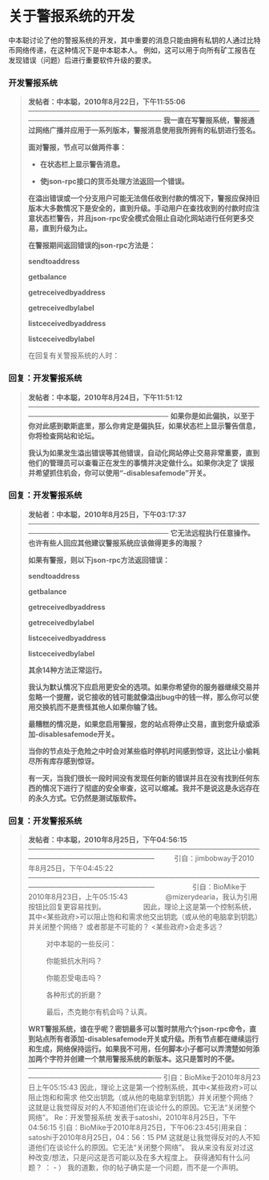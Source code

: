 # 关于警报系统的开发

中本聪讨论了他的警报系统的开发，其中重要的消息只能由拥有私钥的人通过比特币网络传递，在这种情况下是中本聪本人。
例如，这可以用于向所有矿工报告在发现错误（问题）后进行重要软件升级的要求。

### 开发警报系统

> **发帖者：中本聪，2010年8月22日，下午11:55:06**
> ————————————————————————————————————————————————————
> **我一直在写警报系统，警报通过网络广播并应用于一系列版本，警报消息使用我所拥有的私钥进行签名。**
>
> **面对警报，节点可以做两件事：**
>
> * **在状态栏上显示警告消息。**
>
> * **使json-rpc接口的货币处理方法返回一个错误。**
>
> **在溢出错误或一个分支用户可能无法信任收到付款的情况下，警报应保持旧版本大多数情况下是安全的，直到升级。手动用户在查找收到的付款时应注意状态栏警告，并且json-rpc安全模式会阻止自动化网站进行任何更多交易，直到升级为止。**
>
> **在警报期间返回错误的json-rpc方法是：**
>
> **sendtoaddress**
>
> **getbalance**
>
> **getreceivedbyaddress**
>
> **getreceivedbylabel** 
>
> **listceceivedbyaddress**
>
> **listceceivedbylabel**
>
> 在回复有关警报系统的人时：


### 回复：开发警报系统

> **发帖者：中本聪，2010年8月24日，下午11:51:12**
> —————————————————————————————————————————————————————
> **如果你是如此偏执，以至于你对此感到歇斯底里，那么你肯定是偏执狂，如果状态栏上显示警告信息，你将检查网站和论坛。**
>
> **我认为如果发生溢出错误等其他错误，自动化网站停止交易非常重要，直到他们的管理员可以查看正在发生的事情并决定做什么。如果你决定了
误报并希望抓住机会，你可以使用“-disablesafemode”开关。**

### 回复：开发警报系统

> **发帖者：中本聪，2010年8月25日，下午03:17:37**
> —————————————————————————————————————————————————————
> **它无法远程执行任意操作。也许有些人回应其他建议警报系统应该做得更多的海报？**
>
> **如果有警报，则以下json-rpc方法返回错误：**
>
> **sendtoaddress**
>
> **getbalance**
>
> **getreceivedbyaddress**
>
> **getreceivedbylabel**
>
> **listceceivedbyaddress**
>
> **listceceivedbylabel**
>
> **其余14种方法正常运行。**
>
> **我认为默认情况下应启用更安全的选项。如果你希望你的服务器继续交易并忽略一个提醒，说它接收的钱可能就像溢出bug中的钱一样，那么你可以使用交换机而不是责怪其他人如果你输了钱。**
>
> **最糟糕的情况是，如果您启用警报，您的站点将停止交易，直到您升级或添加-disablesafemode开关。**
>
> **当你的节点处于危险之中时会对某些临时停机时间感到惊讶，这比让小偷耗尽所有库存感到惊讶。**
>
> **有一天，当我们很长一段时间没有发现任何新的错误并且在没有找到任何东西的情况下进行了彻底的安全审查，这可以缩减。我并不是说这是永远存在的永久方式。它仍然是测试版软件。**

### 回复：开发警报系统

> **发帖者：中本聪，2010年8月25日，下午04:56:15**
> ———————————————————————————————————————————————————
> &emsp; &emsp; 引自：jimbobway于2010年8月25日，下午04:45:22
> ———————————————————————————————————————————————————
> &emsp; &emsp; &emsp; &emsp; 引自：BioMike于2010年8月23日，上午05:15:43
> &emsp; &emsp; &emsp; &emsp; @mizerydearia，我认为引用按钮比回复更容易找到。
> &emsp; &emsp; &emsp; &emsp; 因此，理论上这是第一个控制系统，其中<某些政府>可以阻止饱和和需求他交出钥匙（或从他的电脑拿到钥匙）并关闭整个网络？
或者那是不可能的？ <某些政府>会走多远？
>
> &emsp; &emsp; 对中本聪的一些反问：
>
> &emsp; &emsp; 你能抵抗水刑吗？
>
> &emsp; &emsp; 你能忍受电击吗？
>
> &emsp; &emsp; 各种形式的折磨？
>
> &emsp; &emsp; 最后，杰克鲍尔有机会吗？认真。
>
> **WRT警报系统，谁在乎呢？密钥最多可以暂时禁用六个json-rpc命令，直到站点所有者添加-disablesafemode开关或升级。所有节点都在继续运行和生成，网络保持运行。如果我不可用，任何脚本小子都可以弄清楚如何添加两个字符并创建一个禁用警报系统的新版本。这只是暂时的不便。**
> ————————————————————————————————————————————————————
引自：BioMike于2010年8月23日上午05:15:43
因此，理论上这是第一个控制系统，其中<某些政府>可以阻止饱和和需求
他交出钥匙（或从他的电脑拿到钥匙）并关闭整个网络？
这就是让我觉得反对的人不知道他们在谈论什么的原因。它无法“关闭整个网络”。
Re：开发警报系统
发表于satoshi，2010年8月25日，下午04:56:15
引自：BioMike于2010年8月25日，下午06:23:45引用来自：satoshi于2010年8月25日，04：56：15 PM
这就是让我觉得反对的人不知道他们在谈论什么的原因。它无法“关闭整个网络”。
我从来没有反对过这种改变/想法，只是问这是否可能以及在多大程度上。
获得通知有什么问题？ ： - ）
我的道歉，你的帖子确实是一个问题，而不是一个声明。











